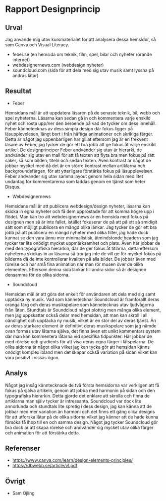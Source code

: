---
---
Rapport Designprincip
=========================

Urval
-----------------------

Jag använde mig utav kursmaterialet för att analysera dessa hemsidor, så som Canva och Visual Literacy.

* feber.se (en hemsida om teknik, film, spel, bilar och nyheter rörande internet)
* webdesignernews.com (webdesign nyheter)
* soundcloud.com (sida för att dela med sig utav musik samt lyssna på andras låtar)

Resultat
-----------------------

* Feber

Hemsidans mål är att uppdatera läsaren på de senaste teknik, bil, webb och spel nyheterna. Läsarna kan sedan gå in och kommentera varje enskild nyhet och rösta upp/ner den beroende på vad de tycker om dess innehåll. Feber kännetecknas av dess simpla design där fokus ligger på läsupplevelesen, långt bort i från häftiga animationer och skrikiga färger. Detta är något jag uppenbarligen har gillat eftersom jag är en frekvent läsare av Feber, jag tycker de gör ett bra jobb att ge fokus åt varje enskild artikel. De designprinciper Feber andvänder sig utav är hierarki, de andvänder sig utav en mall för att få texten att flyta bra men fokus på rätt saker, så som bilden, titeln och sedan texten. Även kontrast är något de jobbar mycket med då det är en större kontrast mellan artiklarna och backgroundsfärgen, för att ytterligare förstärka fokus på läsupplevelsen. Feber andvänder sig utav samma layout genom hela sidan med litet undantag för kommentarerna som laddas genom en tjänst som heter Disqus.

* Webdesignernews

Hemsidans mål är att publicera webdesign/design nyheter, läsarna kan skicka in egna nyheter och få dem uppröstade för att komma högre upp i flödet. Man kan tro att webdesignernews är en hemsida med fokus på designen men så är inte fallet, istället fokuserar de på att på ett så smidigit sätt som möjligt publicera en mängd olika länkar. Jag tycker de gör ett bra jobb på att publicera en mängd nyheter med olika filter, jag hade dock kunnat se den vara ännu mer minimalistisk, åtmindstonde headern som jag tycker tar lite onödigt mycket uppmärksamhet och plats. Även här jobbar de med den typografiska hierarkin, där de ger fokus åt titlarna, detta eftersom nyheterna skickas in av läsarna så tror jag inte de vill ge för mycket fokus på bilderna då de inte kontrollerar kvaliten på alla bilder. De jobbar även med rörelse och har små fina animation när man rör musen över de olika elementen. Eftersom denna sida länkar till andra sidor så är designen densamma för de olika sidorna. 

* Soundcloud

Hemsidan mål är att göra det enkelt för användaren att dela med sig samt upptäcka ny musik. Vad som kännetecknar Soundcloud är framförallt deras oranga färg och deras musikspelare som kännetecknas utav ljudvågorna från låten. Stundtals är Soundcloud något plottrig men många olika element, men jag uppskattar också delar med hemsidan, att man kan skroll i all oändlighet och upptäcka ny musik, vilket är en stor del av deras tjänst. Än av deras starkare element är definitivt deras musikspelare som jag nämde ovan formas utav låtarna själva, det finns även ett unikt kommentars system där man kan kommentera låtarna vid specifika tidpunkter. Här jobbar de med rörelse och gradients för att visa deras egna färger i låtspelarna. De olika sidorna är något olika vilket jag kan tycka gör att hemsidan känns onödigt komplex ibland men det skapar också variation på sidan vilket kan vara positivt i vissas ögon.

Analys
-----------------------

Något jag insåg känntecknade de två första hemsidorna var verkligen att få fokus på själva artikeln, genom att jobba med harmonin på sidan och den typografiska hierarkin. Detta gjorde det enklare att skrolla och finna de artiklarna man själv tycker är intressanta. Soundcloud var dock lite annorlunda och stundtals lite spretig i dess design, jag kan känna att de jobbar med mer variation än harmoni och det finns ett gäng olika designs för att utforska låtar på de olika sidorna vilket jag känner att de hade kunna försöka få ihop till en och samma design. Något jag tycker Soundcloud gör bra dock är att skapa rörelse och andvänder sig mycket utav olika färger och animation för att förstärka detta.

Referenser
-----------------------

* https://www.canva.com/learn/design-elements-principles/
* https://dbwebb.se/article/vl.pdf

Övrigt
-----------------------

* Sam Öjling

